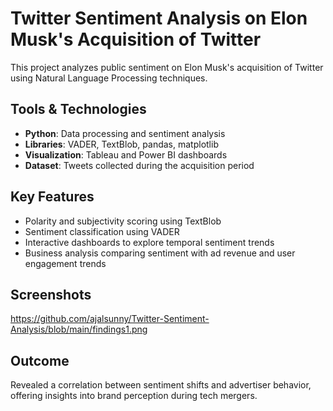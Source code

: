 # Twitter Sentiment Analysis on Elon Musk's Acquisition of Twitter

This project analyzes public sentiment on Elon Musk's acquisition of Twitter using Natural Language Processing techniques.

## Tools & Technologies
- **Python**: Data processing and sentiment analysis
- **Libraries**: VADER, TextBlob, pandas, matplotlib
- **Visualization**: Tableau and Power BI dashboards
- **Dataset**: Tweets collected during the acquisition period

## Key Features
- Polarity and subjectivity scoring using TextBlob
- Sentiment classification using VADER
- Interactive dashboards to explore temporal sentiment trends
- Business analysis comparing sentiment with ad revenue and user engagement trends

## Screenshots
https://github.com/ajalsunny/Twitter-Sentiment-Analysis/blob/main/findings1.png



## Outcome
Revealed a correlation between sentiment shifts and advertiser behavior, offering insights into brand perception during tech mergers.
